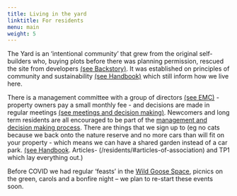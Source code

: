 ```yaml
---
title: Living in the yard
linktitle: For residents
menu: main
weight: 5
---
```


The Yard is an ‘intentional community’ that grew from the original self-builders who, buying plots before there was planning permission, rescued the site from developers [(see Backstory)](/backstory/). It was established on principles of community and sustainability [(see Handbook)](/residents/handbook/) which still inform how we live here.

There is a management committee with a group of directors [(see EMC)](/residents/handbook/#personnel) - property owners pay a small monthly fee - and decisions are made in regular meetings [(see meetings and decision making)](/residents/#meeting-minutes). Newcomers and long term residents are all encouraged to be part of the [management and decision making process](/residents/#meeetings-and-decision-making). There are things that we sign up to (eg no cats because we back onto the nature reserve and no more cars than will fit on your property - which means we can have a shared garden instead of a car park. [(see Handbook](/residents/handbook/). Articles- (/residents/#articles-of-association) and TP1 which lay everything out.)

Before COVID we had regular ‘feasts’ in the [Wild Goose Space](/community/wild-goose-space/), picnics on the green, carols and a bonfire night – we plan to re-start these events soon.